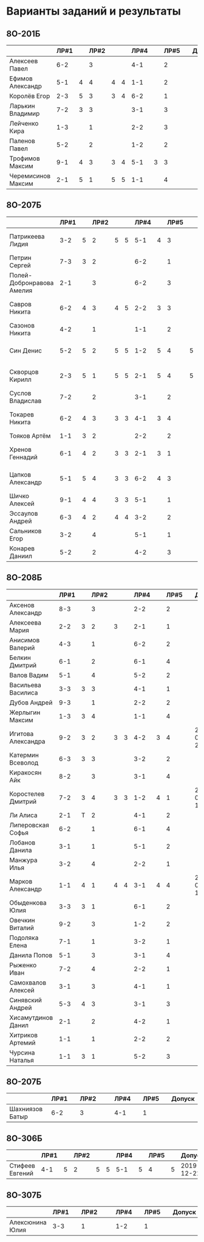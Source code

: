 # Варианты заданий и результаты

## 8О-201Б
|                           | ЛР#1 |   | ЛР#2 |   |   | ЛР#4 |   | ЛР#5 |   |   Допуск   |
|---------------------------|------|---|------|---|---|------|---|------|---|------------|
| Алексеев Павел            | 6-2  |   |  3   |   |   | 4-1  |   |  2   |   |            |
| Ефимов Александр          | 5-1  | 4 |  4   | 4 | 4 | 1-1  |   |  2   |   |            |
| Королёв Егор              | 2-3  | 5 |  3   | 3 | 4 | 6-2  |   |  1   |   |            |
| Ларькин Владимир          | 7-2  | 3 |  3   |   |   | 3-1  |   |  3   |   |            |
| Лейченко Кира             | 1-3  |   |  1   |   |   | 2-2  |   |  3   |   |            |
| Паленов Павел             | 5-2  |   |  2   |   |   | 1-2  |   |  2   |   |            |
| Трофимов Максим           | 9-1  | 4 |  3   | 3 | 4 | 5-1  | 3 |  3   |   |            |
| Черемисинов Максим        | 2-1  | 5 |  1   | 5 | 5 | 1-1  |   |  4   |   |            |

## 8О-207Б
|                           | ЛР#1 |   | ЛР#2 |   |   | ЛР#4 |   | ЛР#5 |   |   Допуск   |
|---------------------------|------|---|------|---|---|------|---|------|---|------------|
| Патрикеева Лидия          | 3-2  | 5 |  2   | 5 | 5 | 5-1  | 4 |  3   |   | 2020-01-11*|
| Петрин Сергей             | 7-3  | 3 |  2   |   |   | 6-2  |   |  1   |   |            |
| Полей-Добронравова Амелия | 2-1  |   |  3   |   |   | 6-2  |   |  3   |   |            |
| Савров Никита             | 6-2  | 4 |  3   | 4 | 5 | 2-2  | 3 |  3   |   | 2020-01-18*|
| Сазонов Никита            | 4-2  |   |  1   |   |   | 1-1  |   |  2   |   |            |
| Син Денис                 | 5-2  | 5 |  2   | 5 | 5 | 1-2  | 5 |  4   | 5 | 2019-12-28*|
| Скворцов Кирилл           | 2-3  | 5 |  1   | 5 | 5 | 2-1  | 5 |  4   | 5 | 2019-12-28*|
| Суслов Владислав          | 7-2  |   |  2   |   |   | 3-1  |   |  2   |   |            |
| Токарев Никита            | 6-2  | 4 |  3   | 3 | 3 | 4-1  | 3 |  4   |   | 2020-02-15*|
| Тояков Артём              | 1-1  | 3 |  2   |   |   | 2-2  |   |  2   |   |            |
| Хренов Геннадий           | 6-1  | 4 |  2   | 3 | 3 | 2-1  | 3 |  1   |   | 2020-01-18*|
| Цапков Александр          | 5-1  | 5 |  4   | 3 | 3 | 6-2  | 4 |  3   |   | 2020-01-11*|
| Шичко Алексей             | 9-1  | 4 |  4   | 3 | 3 | 5-1  |   |  1   |   |            |
| Эссаулов Андрей           | 6-3  | 4 |  2   | 4 | 4 | 3-2  |   |  2   |   |            |
| Сальников Егор            | 3-2  |   |  4   |   |   | 5-1  |   |  1   |   |            |
| Конарев Даниил            | 5-2  |   |  2   |   |   | 4-2  |   |  3   |   |            |

## 8О-208Б
|                           | ЛР#1 |   | ЛР#2 |   |   | ЛР#4 |   | ЛР#5 |   |   Допуск   |
|---------------------------|------|---|------|---|---|------|---|------|---|------------|
| Аксенов Александр         | 8-3  |   |  3   |   |   | 2-2  |   |  2   |   |            |
| Алексеева Мария           | 2-2  | 3 |  2   | 3 |   | 2-1  |   |  1   |   |            |
| Анисимов Валерий          | 4-3  |   |  1   |   |   | 6-2  |   |  2   |   |            |
| Белкин Дмитрий            | 6-1  |   |  2   |   |   | 6-1  |   |  4   |   |            |
| Валов Вадим               | 5-1  |   |  4   |   |   | 5-2  |   |  2   |   |            |
| Васильева Василиса        | 3-3  | 3 |  3   |   |   | 4-1  |   |  1   |   |            |
| Дубов Андрей              | 9-3  |   |  1   |   |   | 2-2  |   |  2   |   |            |
| Жерлыгин Максим           | 1-3  | 3 |  4   |   |   | 1-1  |   |  4   |   |            |
| Игитова Александра        | 9-2  | 3 |  2   | 3 | 3 | 4-2  | 3 |  4   |   | 2020-02-29*|
| Катермин Всеволод         | 6-3  | 3 |  3   |   |   | 3-2  |   |  2   |   |            |
| Киракосян Айк             | 8-2  |   |  3   |   |   | 3-1  |   |  4   |   |            |
| Коростелев Дмитрий        | 7-2  | 3 |  4   | 3 | 3 | 1-2  | 4 |  1   |   | 2020-01-18*|
| Ли Алиса                  | 2-1  | T |  2   |   |   | 4-1  |   |  2   |   |            |
| Липеровская Софья         | 6-2  |   |  1   |   |   | 6-1  |   |  4   |   |            |
| Лобанов Данила            | 3-1  |   |  1   |   |   | 5-1  |   |  2   |   |            |
| Манжура Илья              | 3-2  |   |  4   |   |   | 2-2  |   |  1   |   |            |
| Марков Александр          | 1-1  | 4 |  1   | 4 | 4 | 3-1  | 4 |  4   |   | 2020-01-11*|
| Обыденкова Юлия           | 3-3  | 3 |  1   |   |   | 6-1  |   |  2   |   |            |
| Овечкин Виталий           | 9-2  |   |  3   |   |   | 1-2  |   |  2   |   |            |
| Подоляка Елена            | 7-1  |   |  1   |   |   | 3-2  |   |  1   |   |            |
| Данила Попов              | 5-1  |   |  3   |   |   | 3-1  |   |  4   |   |            |
| Рыженко Иван              | 7-2  |   |  4   |   |   | 2-2  |   |  1   |   |            |
| Самохвалов Алексей        | 3-1  |   |  3   |   |   | 4-1  |   |  1   |   |            |
| Синявский Андрей          | 5-3  | 4 |  3   |   |   | 3-1  |   |  3   |   |            |
| Хисамутдинов Данил        | 2-1  |   |  2   |   |   | 4-2  |   |  1   |   |            |
| Хитриков Артемий          | 1-1  |   |  1   |   |   | 2-2  |   |  2   |   |            |
| Чурсина Наталья           | 1-1  | 3 |  1   |   |   | 5-2  |   |  3   |   |            |

## 8О-207Б
|                           | ЛР#1 |   | ЛР#2 |   |   | ЛР#4 |   | ЛР#5 |   |   Допуск   |
|---------------------------|------|---|------|---|---|------|---|------|---|------------|
| Шахниязов Батыр           | 6-2  |   |  3   |   |   | 4-1  |   |  1   |   |            |

## 8О-306Б
|                           | ЛР#1 |   | ЛР#2 |   |   | ЛР#4 |   | ЛР#5 |   |   Допуск   |
|---------------------------|------|---|------|---|---|------|---|------|---|------------|
| Стифеев Евгений           | 4-1  | 5 |  2   | 5 | 5 | 5-1  | 5 |  4   | 5 | 2019-12-21 |

## 8О-307Б
|                           | ЛР#1 |   | ЛР#2 |   |   | ЛР#4 |   | ЛР#5 |   |   Допуск   |
|---------------------------|------|---|------|---|---|------|---|------|---|------------|
| Алексюнина Юлия           | 3-3  |   |  1   |   |   | 1-2  |   |  1   |   |            |
